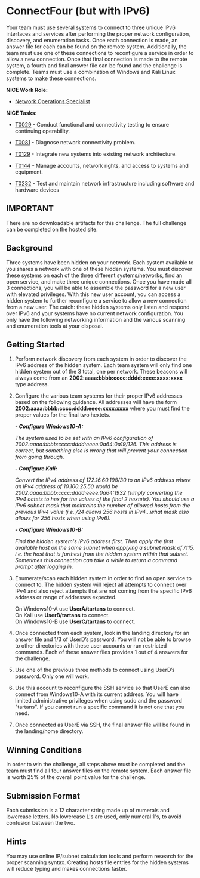 # ConnectFour (but with IPv6)

Your team must use several systems to connect to three unique IPv6 interfaces and services after performing the proper network configuration, discovery, and enumeration tasks. Once each connection is made, an answer file for each can be found on the remote system. Additionally, the team must use one of these connections to reconfigure a service in order to allow a new connection. Once that final connection is made to the remote system, a fourth and final answer file can be found and the challenge is complete. Teams must use a combination of Windows and Kali Linux systems to make these connections.

**NICE Work Role:**
- [Network Operations Specialist](https://niccs.cisa.gov/workforce-development/nice-framework)

**NICE Tasks:**
- [T0029](https://niccs.cisa.gov/workforce-development/nice-framework) - Conduct functional and connectivity testing to ensure continuing operability.

- [T0081](https://niccs.cisa.gov/workforce-development/nice-framework) - Diagnose network connectivity problem.

- [T0129](https://niccs.cisa.gov/workforce-development/nice-framework) - Integrate new systems into existing network architecture.  

- [T0144](https://niccs.cisa.gov/workforce-development/nice-framework) - Manage accounts, network rights, and access to systems and equipment.

- [T0232](https://niccs.cisa.gov/workforce-development/nice-framework) - Test and maintain network infrastructure including software and hardware devices

## IMPORTANT
There are no downloadable artifacts for this challenge. The full challenge can be completed on the hosted site.

## Background
Three systems have been hidden on your network. Each system available to you shares a network with one of these hidden systems. You must discover these systems on each of the three different systems/networks, find an open service, and make three unique connections. Once you have made all 3 connections, you will be able to assemble the password for a new user with elevated privileges. With this new user account, you can access a hidden system to further reconfigure a service to allow a new connection from a new user. The catch: these hidden systems only listen and respond over IPv6 and your systems have no current network configuration. You only have the following networking information and the various scanning and enumeration tools at your disposal.

## Getting Started
1. Perform network discovery from each system in order to discover the IPv6 address of the hidden system. Each team system will only find one hidden system out of the 3 total, one per network. These beacons will always come from an **2002:aaaa:bbbb:cccc:dddd:eeee:xxxx:xxxx** type address.

2. Configure the various team systems for their proper IPv6 addresses based on the following guidance. All addresses will have the form **2002:aaaa:bbbb:cccc:dddd:eeee:xxxx:xxxx** where you must find the proper values for the final two hextets.
    
    ***- Configure Windows10-A:***
    
    *The system used to be set with an IPv6 configuration of 2002:aaaa:bbbb:cccc:dddd:eeee:0a64:0a19/126. This address is correct, but something else is wrong that will prevent your connection from going through.*
    
    ***- Configure Kali:***
    
    *Convert the IPv4 address of 172.16.60.198/30 to an IPv6 address where an IPv4 address of 10.100.25.50 would be 2002:aaaa:bbbb:cccc:dddd:eeee:0a64:1932 (simply converting the IPv4 octets to hex for the values of the final 2 hextets). You should use a IPv6 subnet mask that maintains the number of allowed hosts from the previous IPv4 value (i.e. /24 allows 256 hosts in IPv4…what mask also allows for 256 hosts when using IPv6).*
    
    ***- Configure Windows10-B:***
    
    *Find the hidden system's IPv6 address first. Then apply the first available host on the same subnet when applying a subnet mask of /115, i.e. the host that is furthest from the hidden system within that subnet. Sometimes this connection can take a while to return a command prompt after logging in.*


3. Enumerate/scan each hidden system in order to find an open service to connect to. The hidden system will reject all attempts to connect over IPv4 and also reject attempts that are not coming from the specific IPv6 address or range of addresses expected.
  	
    On Windows10-A use **UserA/tartans** to connect.  
    On Kali use **UserB/tartans** to connect.  
    On Windows10-B use **UserC/tartans** to connect.  
                  
4. Once connected from each system, look in the landing directory for an answer file and 1/3 of UserD’s password. You will not be able to browse to other directories with these user accounts or run restricted commands. Each of these answer files provides 1 out of 4 answers for the challenge.

5.	Use one of the previous three methods to connect using UserD’s password. Only one will work.

6.	Use this account to reconfigure the SSH service so that UserE can also connect from Windows10-A with its current address. You will have limited administrative privileges when using sudo and the password \"tartans\". If you cannot run a specific command it is not one that you need.

7.	Once connected as UserE via SSH, the final answer file will be found in the landing/home directory.

## Winning Conditions
In order to win the challenge, all steps above must be completed and the team must find all four answer files on the remote system. Each answer file is worth 25% of the overall point value for the challenge.

## Submission Format
Each submission is a 12 character string made up of numerals and lowercase letters. No lowercase L's are used, only numeral 1's, to avoid confusion between the two.

## Hints
You may use online IP/subnet calculation tools and perform research for the proper scanning syntax.
Creating hosts file entries for the hidden systems will reduce typing and makes connections faster.

